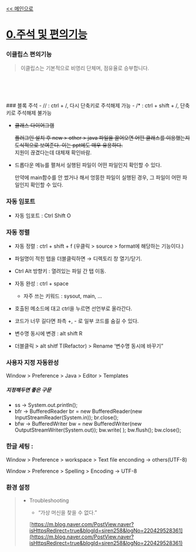 [<< 메인으로](https://github.com/AtomicLiquors/Java_Wiki_Chb)
# [0.주석 및 편의기능](https://github.com/AtomicLiquors/Java_Wiki_Chb/blob/main/0.%EC%A3%BC%EC%84%9D%20%EB%B0%8F%20%ED%8E%B8%EC%9D%98%EA%B8%B0%EB%8A%A5/README.md)

### 이클립스 편의기능

> 이클립스는 기본적으로 비영리 단체며, 점유율로 승부합니다.
<br>
<br>
<br>
<br>
### 블록 주석
    - // : ctrl + /, 다시 단축키로 주석해제 가능
    - /* : ctrl + shift + /, 단축키로 주석해제 불가능

- ~~클래스 다이어그램~~
    
    ~~플러그인 설치 후 new > other >
    java 파일을 끌어오면 어떤 클래스를 이용했는지 도식적으로 보여준다.
    이는 ppt에도 매우 유용하다.~~  
    지원이 끊겼다는데 대체재 확인바람. 
    
- 드롭다운 메뉴를 펼쳐서 실행된 파일이 어떤 파일인지 확인할 수 있다.
    
    만약에 main함수를 안 썼거나 해서 엉뚱한 파일이 실행된 경우,
    그 파일이 어떤 파일인지 확인할 수 있다.
    
### 자동 임포트
- 자동 임포트 : Ctrl Shift O  

### 자동 정렬
- 자동 정렬 : ctrl +  shift + f
(우클릭 > source > format에 해당하는 기능이다.)
- 파일명이 적힌 탭을 더블클릭하면 → 디렉토리 창 열기/닫기.
- Ctrl Alt 방향키 : 열려있는 파일 간 탭 이동.
- 자동 완성 : ctrl + space
    - 자주 쓰는 키워드 : sysout, main, ...
- 호출된 메소드에 대고 ctrl을 누르면 선언부로 올라간다.
- 코드가 너무 길다면 좌측 +, - 로 일부 코드를 숨길 수 있다.

- 변수명 동시에 변경 : alt shift R

- 더블클릭 > alt shitf T(Refactor) > Rename ‘변수명 동시에 바꾸기”
    
### 사용자 지정 자동완성 

Window > Preference > Java > Editor > Templates
<br>
##### 지정해두면 좋은 구문
- ss -> System.out.println();
- bfr -> BufferedReader br = new BufferedReader(new InputStreamReader(System.in));
br.close();
- bfw -> BufferedWriter bw = new BufferedWriter(new OutputStreamWriter(System.out));
bw.write( );
bw.flush();
bw.close();

### 한글 세팅 : 

Window > Preference > workspace > Text file enconding → others(UTF-8)

Window > Preference > Spelling > Encoding → UTF-8

### 환경 설정


> 
> - Troubleshooting
>     - “가상 머신을 찾을 수 없다.”
>     
>     [https://m.blog.naver.com/PostView.naver?isHttpsRedirect=true&blogId=siren258&logNo=220429528361](https://m.blog.naver.com/PostView.naver?isHttpsRedirect=true&blogId=siren258&logNo=220429528361)
>     
>
